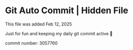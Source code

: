 # Git Auto Commit | Hidden File

This file was added Feb 12, 2025

Just for fun and keeping my daily git commit active 🤪

commit number: 3057760
